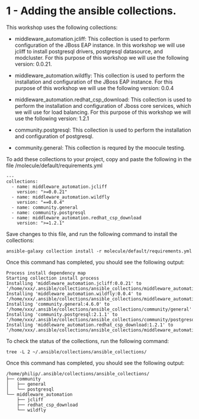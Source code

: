 # 1 - Adding the ansible collections.

This workshop uses the following collections:

* middleware_automation.jcliff: This collection is used to perform configuration of the JBoss EAP instance.  In this workshop we will use jcliff to install postgresql drivers, postgresql datasource, and modcluster.  For this purpose of this workshop we will use the following version: 0.0.21.

* middleware_automation.wildfly: This collection is used to perform the installation and configuration of the JBoss EAP instance.  For this purpose of this workshop we will use the following version: 0.0.4

* middleware_automation.redhat_csp_download: This collection is used to perform the installation and configuration of Jboss core services, which we will use for load balancing.  For this purpose of this workshop we will use the following version: 1.2.1

* community.postgresql: This collection is used to perform the installation and configuration of postgresql.  

* community.general: This collection is requred by the moocule testing.  

To add these collections to your project, copy and paste the following in the file /molecule/default/requirements.yml

```
---
collections:
  - name: middleware_automation.jcliff
    version: ">=0.0.21"
  - name: middleware_automation.wildfly
    version: "==0.0.4"
  - name: community.general
  - name: community.postgresql
  - name: middleware_automation.redhat_csp_download
    version: ">=1.2.1"
```

Save changes to this file, and run the following command to install the collections: 

`ansible-galaxy collection install -r molecule/default/requirements.yml`

Once this command has completed, you should see the following output:

```
Process install dependency map
Starting collection install process
Installing 'middleware_automation.jcliff:0.0.21' to '/home/xxx/.ansible/collections/ansible_collections/middleware_automation/jcliff'
Installing 'middleware_automation.wildfly:0.0.4' to '/home/xxx/.ansible/collections/ansible_collections/middleware_automation/wildfly'
Installing 'community.general:4.6.0' to '/home/xxx/.ansible/collections/ansible_collections/community/general'
Installing 'community.postgresql:2.1.1' to '/home/xxx/.ansible/collections/ansible_collections/community/postgresql'
Installing 'middleware_automation.redhat_csp_download:1.2.1' to '/home/xxx/.ansible/collections/ansible_collections/middleware_automation/redhat_csp_download'
```

To check the status of the collections, run the following command: 

`tree -L 2 ~/.ansible/collections/ansible_collections/`

Once this command has completed, you should see the following output:
```
/home/philip/.ansible/collections/ansible_collections/
├── community
│   ├── general
│   └── postgresql
└── middleware_automation
    ├── jcliff
    ├── redhat_csp_download
    └── wildfly

```


